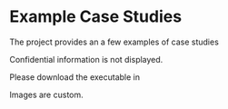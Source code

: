 # Example Case Studies

The project provides an a few examples of case studies

Confidential information is not displayed.

Please download the executable in 

Images are custom.
